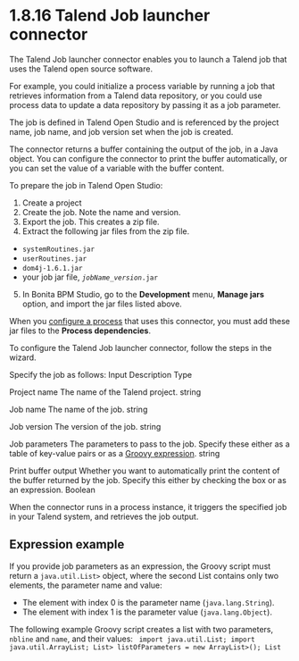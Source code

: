 # 1.8.16 Talend Job launcher connector

The Talend Job launcher connector enables you to launch a Talend job that uses the Talend open source software.

For example, you could initialize a process variable by running a job that retrieves information from a Talend data repository, 
or you could use process data to update a data repository by passing it as a job parameter.

The job is defined in Talend Open Studio and is referenced by the project name, job name, and job version set when the job is created.

The connector returns a buffer containing the output of the job, in a Java object. You can configure the connector to print the buffer automatically, 
or you can set the value of a variable with the buffer content.

To prepare the job in Talend Open Studio:

1. Create a project
2. Create the job. Note the name and version.
3. Export the job. This creates a zip file.
4. Extract the following jar files from the zip file.
  * `systemRoutines.jar`
  * `userRoutines.jar`
  * `dom4j-1.6.1.jar`
  * your job jar file, _`jobName_version`_`.jar`
5. In Bonita BPM Studio, go to the **Development** menu, **Manage jars** option, and import the jar files listed above.

When you [configure a process](configuring-a-process.md) that uses this connector, you must add these jar files to the **Process dependencies**.

To configure the Talend Job launcher connector, follow the steps in the wizard.

Specify the job as follows:
Input
Description
Type

Project name
The name of the Talend project.
string

Job name
The name of the job.
string

Job version
The version of the job.
string

Job parameters
The parameters to pass to the job. Specify these either as a table of key-value pairs or as a [Groovy expression](#expression_example).
string

Print buffer output
Whether you want to automatically print the content of the buffer returned by the job. Specify this either by checking the box or as an expression.
Boolean

  
When the connector runs in a process instance, it triggers the specified job in your Talend system, and retrieves the job output.

## Expression example

If you provide job parameters as an expression, the Groovy script must return a `java.util.List>` object, where the second List contains only two elements, the parameter name and value:

* The element with index 0 is the parameter name (`java.lang.String`).
* The element with index 1 is the parameter value (`java.lang.Object`).

The following example Groovy script creates a list with two parameters, `nbline` and `name`, and their values:
`
import java.util.List;
import java.util.ArrayList;
List> listOfParameters = new ArrayList>();
List`
